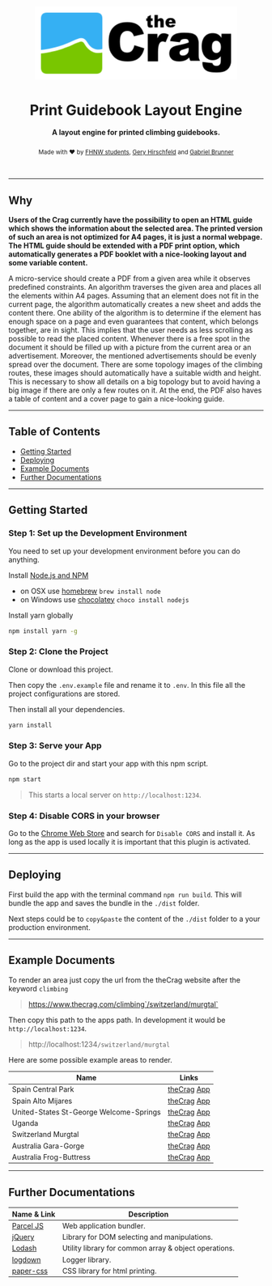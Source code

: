 <p align="center">
  <img src="./logo.svg" alt="theCrag" width="400" />
</p>

<h1 align="center">Print Guidebook Layout Engine</h1>

<p align="center">
  <b>A layout engine for printed climbing guidebooks.</b></br>
  </br>
  <sub>Made with ❤️ by <a href="https://www.fhnw.ch/de/startseite">FHNW students</a>, <a href="https://github.com/hirsch88">Gery Hirschfeld</a> and <a href="https://github.com/Brunn3r">Gabriel Brunner</a></sub>
</p>

<br />

<hr>

## Why

**Users of the Crag currently have the possibility to open an HTML guide which shows the information about the selected area. The printed version of such an area is not optimized for A4 pages, it is just a normal webpage. The HTML guide should be extended with a PDF print option, which automatically generates a PDF booklet with a nice-looking layout and some variable content.**

A micro-service should create a PDF from a given area while it observes predefined constraints. An algorithm traverses the given area and places all the elements within A4 pages. Assuming that an element does not fit in the current page, the algorithm automatically creates a new sheet and adds the content there. One ability of the algorithm is to determine if the element has enough space on a page and even guarantees that content, which belongs together, are in sight. This implies that the user needs as less scrolling as possible to read the placed content. Whenever there is a free spot in the document it should be filled up with a picture from the current area or an advertisement. Moreover, the mentioned advertisements should be evenly spread over the document. There are some topology images of the climbing routes, these images should automatically have a suitable width and height. This is necessary to show all details on a big topology but to avoid having a big image if there are only a few routes on it. At the end, the PDF also haves a table of content and a cover page to gain a nice-looking guide.

<hr>

## Table of Contents

- [Getting Started](#getting-started)
- [Deploying](#deploying)
- [Example Documents](#example-documents)
- [Further Documentations](#further-documentations)

<hr>

## Getting Started

### Step 1: Set up the Development Environment

You need to set up your development environment before you can do anything.

Install [Node.js and NPM](https://nodejs.org/en/download/)

- on OSX use [homebrew](http://brew.sh) `brew install node`
- on Windows use [chocolatey](https://chocolatey.org/) `choco install nodejs`

Install yarn globally

```bash
npm install yarn -g
```

### Step 2: Clone the Project

Clone or download this project.

Then copy the `.env.example` file and rename it to `.env`. In this file all the project configurations are stored.

Then install all your dependencies.

```bash
yarn install
```

### Step 3: Serve your App

Go to the project dir and start your app with this npm script.

```bash
npm start
```

> This starts a local server on `http://localhost:1234`.

### Step 4: Disable CORS in your browser

Go to the [Chrome Web Store](https://chrome.google.com/webstore/search/cors) and search for `Disable CORS` and install it. As long as the app is used locally it is important that this plugin is activated.

<hr>

## Deploying

First build the app with the terminal command `npm run build`. This will bundle the app and
saves the bundle in the `./dist` folder.

Next steps could be to `copy&paste` the content of the `./dist` folder to a your production environment.

<hr>

## Example Documents

To render an area just copy the url from the theCrag website after the keyword `climbing`

> https://www.thecrag.com/climbing`/switzerland/murgtal`

Then copy this path to the apps path. In development it would be `http://localhost:1234`.

> http://localhost:1234`/switzerland/murgtal`

Here are some possible example areas to render.

| Name                               | Links                       |
| ---------------------------------- | --------------------------------- |
| Spain Central Park | [theCrag](https://www.thecrag.com/climbing/spain/alto-mijares/hoz-del-mijares/area/587217471) [App](http://localhost:1234/spain/alto-mijares/hoz-del-mijares/area/587217471) |
| Spain Alto Mijares | [theCrag](https://www.thecrag.com/climbing/spain/alto-mijares) [App](http://localhost:1234/spain/alto-mijares) |
| United-States St-George Welcome-Springs | [theCrag](https://www.thecrag.com/climbing/united-states/st-george/welcome-springs) [App](http://localhost:1234/united-states/st-george/welcome-springs) |
| Uganda | [theCrag](https://www.thecrag.com/climbing/uganda) [App](http://localhost:1234/uganda) |
| Switzerland Murgtal | [theCrag](https://www.thecrag.com/climbing/switzerland/murgtal) [App](http://localhost:1234/switzerland/murgtal) |
| Australia Gara-Gorge | [theCrag](https://www.thecrag.com/climbing/australia/gara-gorge) [App](http://localhost:1234/australia/gara-gorge) |
| Australia Frog-Buttress | [theCrag](https://www.thecrag.com/climbing/australia/frog-buttress) [App](http://localhost:1234/australia/frog-buttress) |

<hr>

## Further Documentations

| Name & Link                        | Description                       |
| ---------------------------------- | --------------------------------- |
| [Parcel JS](https://parceljs.org/) | Web application bundler. |
| [jQuery](https://jquery.com/)      | Library for DOM selecting and manipulations. |
| [Lodash](https://lodash.com/)      | Utility library for common array & object operations. |
| [logdown](https://caiogondim.github.io/logdown.js/)      | Logger library. |
| [paper-css](https://github.com/cognitom/paper-css)      | CSS library for html printing. |
